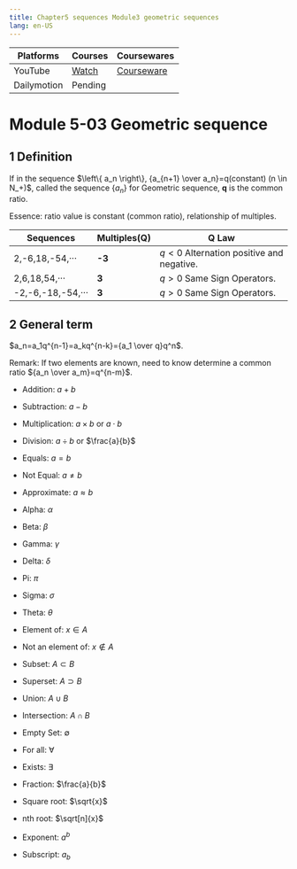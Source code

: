 ```yaml
---
title: Chapter5 sequences Module3 geometric sequences
lang: en-US
---
```


| Platforms   | Courses                                                                                      | Coursewares                                                       |
|-------------|----------------------------------------------------------------------------------------------|-------------------------------------------------------------------|
| YouTube     | [Watch](https://www.youtube.com/watch?v=8Bum9KaQM4o&list=PLm0MFkgiW1JgKq1kku2WxmrElFbDl7p_s) | [Courseware](../../public/math/Core%20courses/pdf/Courseware.pdf) |
| Dailymotion | Pending                                                                                      |                                                                   |


# Module 5-03 Geometric sequence

## 1 Definition  
If in the sequence $\left\{ a_n \right\}, {a_{n+1} \over a_n}=q(constant) (n \in N_+)$, 
called the sequence $\left\{ a_n \right\}$ for Geometric sequence, __q__ is the common ratio.  

Essence: ratio value is constant (common ratio), relationship of multiples.  


| Sequences         | Multiples(Q) | __Q__ Law                                |
|-------------------|--------------|------------------------------------------|
| 2,-6,18,-54,···   | __-3__       | $q<0$ Alternation positive and negative. |
| 2,6,18,54,···     | __3__        | $q>0$ Same Sign Operators.               |
| -2,-6,-18,-54,··· | __3__        | $q>0$ Same Sign Operators.               |



## 2 General term  
$a_n=a_1q^{n-1}=a_kq^{n-k}={a_1 \over q}q^n$.

Remark: If two elements are known, need to know determine a common ratio ${a_n \over a_m}=q^{n-m}$.





- Addition: $a + b$
- Subtraction: $a - b$
- Multiplication: $a \times b$ or $a \cdot b$
- Division: $a \div b$ or $\frac{a}{b}$
- Equals: $a = b$
- Not Equal: $a \neq b$
- Approximate: $a \approx b$


- Alpha: $\alpha$
- Beta: $\beta$
- Gamma: $\gamma$
- Delta: $\delta$
- Pi: $\pi$
- Sigma: $\sigma$
- Theta: $\theta$


- Element of: $x \in A$
- Not an element of: $x \notin A$
- Subset: $A \subset B$
- Superset: $A \supset B$
- Union: $A \cup B$
- Intersection: $A \cap B$
- Empty Set: $\emptyset$
- For all: $\forall$
- Exists: $\exists$


- Fraction: $\frac{a}{b}$
- Square root: $\sqrt{x}$
- nth root: $\sqrt[n]{x}$
- Exponent: $a^b$
- Subscript: $a_b$





